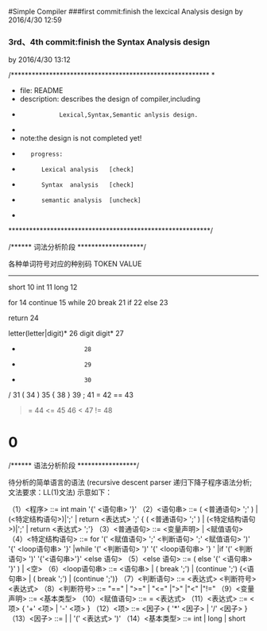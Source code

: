﻿#Simple Compiler
###first commit:finish the lexcical Analysis design
by 2016/4/30 12:59

### 3rd、4th commit:finish the Syntax Analysis design
by 2016/4/30 13:12

/*********************************************************
*
*   file: README
*   description: describes the design of compiler,including
*                Lexical,Syntax,Semantic anlysis design.
*
*   note:the design is not completed yet!
*        progress:
*           Lexical analysis   [check]
*           Syntax  analysis   [check]
*           semantic analysis  [uncheck]
*
**********************************************************/

/****** 词法分析阶段 *******************/

各种单词符号对应的种别码
TOKEN           VALUE
___________________________
short           10
int             11
long            12

for             14
continue        15
while           20
break           21
if              22
else            23

return          24

letter(letter|digit)*   26
digit digit*            27
+                       28
-                       29
*                       30
/                       31
(                       34
)                       35
{                       38
}                       39
;                       41
=                       42
==                      43
>=                      44
<=                      45
>                       46
<                       47
!=                      48
#                       0


/****** 语法分析阶段 *****************/

待分析的简单语言的语法 (recursive descent parser 递归下降子程序语法分析;文法要求：LL(1)文法)
示意如下：

（1）<程序> ::= int main '{' <语句串> '}'
（2）<语句串> ::= ( <普通语句> ';' ) | (<特定结构语句>)|';' | return <表达式> ';'
                 { ( <普通语句> ';' ) | (<特定结构语句>)|';' | return <表达式> ';'}
（3）<普通语句> ::= <变量声明> | <赋值语句>
（4）<特定结构语句> ::= for '(' <赋值语句> ';' <判断语句> ';' <赋值语句> ')' '{' <loop语句串> '}'
                       |while '(' <判断语句> ')' '{' <loop语句串> '}     '
                       |if '(' <判断语句> ')' '{'<语句串>'}' <else 语句>
（5）<else 语句> ::= ( else '{' <语句串> '}' ) | <空>
（6）<loop语句串> ::= <语句串> | ( break ';') | (continue ';') {<语句串> | ( break ';') | (continue ';')}
（7）<判断语句> ::= <表达式> <判断符号> <表达式>
（8）<判断符号> ::= "==" | ">=" | "<=" |">" |"<" |"!="
（9）<变量声明> ::= <基本类型> <ID>
（10）<赋值语句> ::= <ID> = <表达式>
（11）<表达式> ::= <项> { '+' <项> | '-' <项> }
（12）<项> ::= <因子> { '*' <因子> | '/' <因子> }
（13）<因子> ::= <ID> | <NUM> | '(' <表达式> ')'
（14）<基本类型> ::= int | long | short

